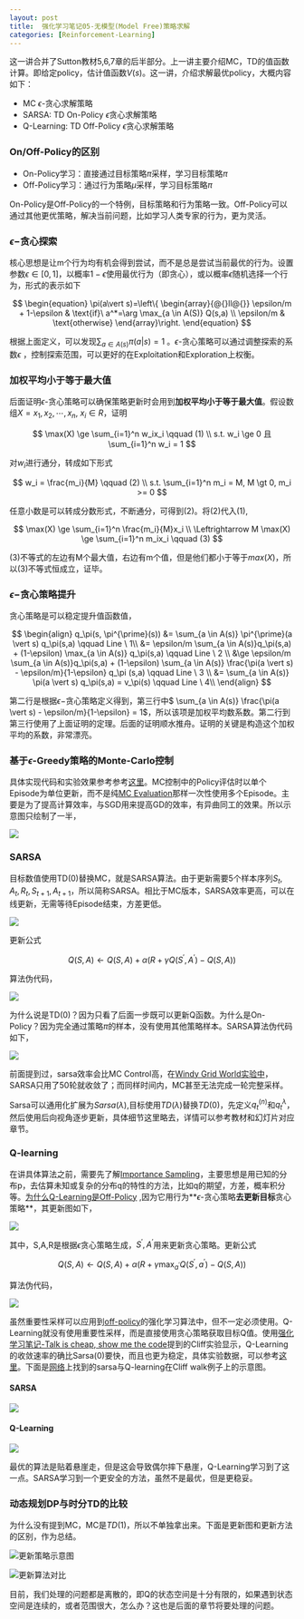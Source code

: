 ```yaml
---
layout: post
title:  强化学习笔记05-无模型(Model Free)策略求解
categories: [Reinforcement-Learning]
---
```


这一讲合并了Sutton教材5,6,7章的后半部分。上一讲主要介绍MC，TD的值函数计算。即给定policy，估计值函数$V(s)$。这一讲，介绍求解最优policy，大概内容如下：

* MC $\epsilon$-贪心求解策略
* SARSA: TD On-Policy $\epsilon$贪心求解策略
* Q-Learning: TD Off-Policy $\epsilon$贪心求解策略

### On/Off-Policy的区别

* On-Policy学习：直接通过目标策略$\pi$采样，学习目标策略$\pi$
* Off-Policy学习：通过行为策略$\mu$采样，学习目标策略$\pi$

On-Policy是Off-Policy的一个特例，目标策略和行为策略一致。Off-Policy可以通过其他更优策略，解决当前问题，比如学习人类专家的行为，更为灵活。

### $\epsilon-$贪心探索

核心思想是让m个行为均有机会得到尝试，而不是总是尝试当前最优的行为。设置参数$\epsilon \in [0,1]$，以概率$1-\epsilon$使用最优行为（即贪心），或以概率$\epsilon$随机选择一个行为，形式的表示如下

$$
\begin{equation}
  \pi(a\vert s)=\left\{
  \begin{array}{@{}ll@{}}
   \epsilon/m + 1-\epsilon & \text{if}\ a^*=\arg \max_{a \in A(S)} Q(s,a) \\
    \epsilon/m & \text{otherwise}
  \end{array}\right.
\end{equation}
$$

根据上面定义，可以发现$\sum_{a \in  A(s)} \pi(a \vert s) = 1$ 。$\epsilon$-贪心策略可以通过调整探索的系数$\epsilon$ ，控制探索范围，可以更好的在Exploitation和Exploration上权衡。


### 加权平均小于等于最大值

后面证明$\epsilon$-贪心策略可以确保策略更新时会用到**加权平均小于等于最大值**。假设数组$X={x_1,x_2,\cdots, x_n}, \  x_i \in R$，证明

$$
\max(X) \ge \sum_{i=1}^n w_ix_i \qquad (1) \\
s.t.  w_i \ge 0  且 \sum_{i=1}^n w_i = 1
$$

对$w_i$进行通分，转成如下形式

$$
w_i = \frac{m_i}{M} \qquad (2) \\
s.t. \sum_{i=1}^n m_i = M, M \gt 0, m_i >= 0
$$

任意小数是可以转成分数形式，不断通分，可得到(2)。将(2)代入(1),

$$
\max(X) \ge \sum_{i=1}^n \frac{m_i}{M}x_i  \\
\Leftrightarrow M \max(X) \ge \sum_{i=1}^n m_ix_i \qquad (3)
$$

(3)不等式的左边有M个最大值，右边有m个值，但是他们都小于等于$max(X)$，所以(3)不等式恒成立，证毕。



### $\epsilon-$贪心策略提升

贪心策略是可以稳定提升值函数值，

$$
\begin{align}
q_\pi(s, \pi^{\prime}(s))
	&= \sum_{a \in A(s)} \pi^{\prime}(a \vert s) q_\pi(s,a)  \qquad Line \ 1\\
	&= \epsilon/m \sum_{a \in A(s)}q_\pi(s,a) + (1-\epsilon) \max_{a \in A(s)} q_\pi(s,a)  \qquad Line \ 2 \\
	&\ge \epsilon/m \sum_{a \in A(s)}q_\pi(s,a)  + (1-\epsilon) \sum_{a \in A(s)} \frac{\pi(a \vert s) - \epsilon/m}{1-\epsilon} q_\pi (s,a)  \qquad Line \ 3 \\
	&= \sum_{a \in A(s)} \pi(a \vert s) q_\pi(s,a) = v_\pi(s)  \qquad Line \ 4\\
\end{align}
$$

第二行是根据$\epsilon-$贪心策略定义得到，第三行中$ \sum_{a \in A(s)} \frac{\pi(a \vert s) - \epsilon/m}{1-\epsilon} = 1$，所以该项是加权平均数系数。第二行到第三行使用了上面证明的定理。后面的证明顺水推舟。证明的关键是构造这个加权平均的系数，非常漂亮。


### 基于$\epsilon$-Greedy策略的Monte-Carlo控制

具体实现代码和实验效果参考参考[这里](https://github.com/bourneli/reinforcement-learning/blob/master/MC/MC%20Control%20with%20Epsilon-Greedy%20Policies.ipynb)。MC控制中的Policy评估时以单个Episode为单位更新，而不是纯[MC Evaluation](https://github.com/bourneli/reinforcement-learning/blob/master/MC/MC%20Prediction.ipynb)那样一次性使用多个Episode。主要是为了提高计算效率，与SGD用来提高GD的效率，有异曲同工的效果。所以示意图只绘制了一半，

![](/img/rl/mc_control_demo.png)


### SARSA

目标数值使用TD(0)替换MC，就是SARSA算法。由于更新需要5个样本序列$S_t,A_t,R_t,S_{t+1},A_{t+1}$，所以简称SARSA。相比于MC版本，SARSA效率更高，可以在线更新，无需等待Episode结束，方差更低。

![](/img/sarsa_back_up_diagram.png)

更新公式

$$
Q(S,A) \leftarrow Q(S,A) + \alpha(R + \gamma Q(S^\prime, A^\prime) - Q(S,A))
$$

算法伪代码，

![](/img/sarsa_algo.png)

为什么说是TD(0)？因为只看了后面一步既可以更新Q函数。为什么是On-Policy？因为完全通过策略$\pi$的样本，没有使用其他策略样本。SARSA算法伪代码如下，

![](/img/rl/sarsa_code.png)

前面提到过，sarsa效率会比MC Control高，在[Windy Grid World实验中](https://github.com/bourneli/reinforcement-learning/blob/master/TD/SARSA.ipynb)，SARSA只用了50轮就收敛了；而同样时间内，MC甚至无法完成一轮完整采样。


Sarsa可以通用化扩展为$Sarsa(\lambda)$,目标使用$TD(\lambda)$替换$TD(0)$，先定义$q^{(n)}_t$和$q_t^{\lambda}$，然后使用后向视角逐步更新，具体细节这里略去，详情可以参考教材和幻灯片对应章节。



### Q-learning

在讲具体算法之前，需要先了解[Importance Sampling](https://www.youtube.com/watch?v=S3LAOZxGcnk)，主要思想是用已知的分布p，去估算未知或复杂的分布q的特性的方法，比如q的期望，方差，概率积分等。[为什么Q-Learning是Off-Policy](https://groups.google.com/forum/#!topic/rl-list/4Efnr0gXhAU0) ,因为它用行为**$\epsilon$-贪心策略**去更新目标**贪心策略**，其更新图如下，

![](/img/q_learning_back_up_diagram.png)

其中，S,A,R是根据$\epsilon$贪心策略生成，$S^\prime,A^\prime$用来更新贪心策略。更新公式

$$
Q(S,A) \leftarrow Q(S,A) + \alpha(R+\gamma \max_{a^\prime}Q(S^\prime,a^\prime) - Q(S,A))
$$

算法伪代码，

![](/img/q_learning_algo.png)

虽然重要性采样可以应用到[off-policy](https://www.zhihu.com/question/57159315)的强化学习算法中，但不一定必须使用。Q-Learning就没有使用重要性采样，而是直接使用贪心策略获取目标Q值。使用[强化学习笔记-Talk is cheap, show me the code](http://bourneli.github.io/reinforcement-learning/2017/10/14/rl-learning-00-code-practice.html)提到的Cliff实验显示，Q-Learning的收敛速率的确比Sarsa(0)要快，而且也更为稳定，具体实验数据，可以参考[这里](https://github.com/bourneli/reinforcement-learning/blob/master/TD/Q-Learning.ipynb)。下面是[网络](https://studywolf.wordpress.com/2013/07/01/reinforcement-learning-sarsa-vs-q-learning/)上找到的sarsa与Q-learning在Cliff walk例子上的示意图。

#### SARSA

![](/img/rl/cliff-walk-sarsa.gif)

#### Q-Learning

![](/img/rl/cliff-walk-qlearning.gif)

最优的算法是贴着悬崖走，但是这会导致偶尔摔下悬崖，Q-Learning学习到了这一点。SARSA学习到一个更安全的方法，虽然不是最优，但是更稳妥。



### 动态规划DP与时分TD的比较

为什么没有提到MC，MC是$TD(1)$，所以不单独拿出来。下面是更新图和更新方法的区别，作为总结。

![](/img/dp_td_back_up.png "更新策略示意图")

![](/img/dp_td_update.png "更新算法对比")



目前，我们处理的问题都是离散的，即Q的状态空间是十分有限的，如果遇到状态空间是连续的，或者范围很大，怎么办？这也是后面的章节将要处理的问题。
